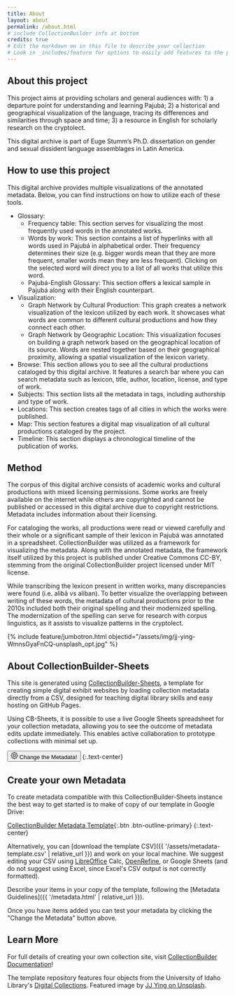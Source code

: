 ```yaml
---
title: About
layout: about
permalink: /about.html
# include CollectionBuilder info at bottom
credits: true
# Edit the markdown on in this file to describe your collection
# Look in _includes/feature for options to easily add features to the page
---
```


## About this project

This project aims at providing scholars and general audiences with: 1\) a departure point for understanding and learning Pajubá; 2\) a historical and geographical visualization of the language, tracing its differences and similarities through space and time; 3\) a resource in English for scholarly research on the cryptolect.  

This digital archive is part of Euge Stumm’s Ph.D. dissertation on gender and sexual dissident language assemblages in Latin America. 

## How to use this project

This digital archive provides multiple visualizations of the annotated metadata. Below, you can find instructions on how to utilize each of these tools. 

* Glossary:  
  * Frequency table: This section serves for visualizing the most frequently used words in the annotated works.   
  * Words by work: This section contains a list of hyperlinks with all words used in Pajubá in alphabetical order. Their frequency determines their size (e.g. bigger words mean that they are more frequent, smaller words mean they are less frequent). Clicking on the selected word will direct you to a list of all works that utilize this word.  
  * Pajubá-English Glossary: This section offers a lexical sample in Pajubá along with their English counterpart.  
* Visualization:  
  * Graph Network by Cultural Production: This graph creates a network visualization of the lexicon utilized by each work. It showcases what words are common to different cultural productions and how they connect each other.   
  * Graph Network by Geographic Location: This visualization focuses on building a graph network based on the geographical location of its source. Words are nested together based on their geographical proximity, allowing a spatial visualization of the lexicon variety.   
* Browse: This section allows you to see all the cultural productions cataloged by this digital archive. It features a search bar where you can search metadata such as lexicon, title, author, location, license, and type of work.   
* Subjects: This section lists all the metadata in tags, including authorship and type of work.   
* Locations: This section creates tags of all cities in which the works were published.   
* Map: This section features a digital map visualization of all cultural productions cataloged by the project.   
* Timeline: This section displays a chronological timeline of the publication of works.

## Method

The corpus of this digital archive consists of academic works and cultural productions with mixed licensing permissions. Some works are freely available on the internet while others are copyrighted and cannot be published or accessed in this digital archive due to copyright restrictions. Metadata includes information about their licensing. 

For cataloging the works, all productions were read or viewed carefully and their whole or a significant sample of their lexicon in Pajubá was annotated in a spreadsheet. CollectionBuilder was utilized as a framework for visualizing the metadata. Along with the annotated metadata, the framework itself utilized by this project is published under Creative Commons CC-BY, stemming from the original CollectionBuilder project licensed under MIT license.

While transcribing the lexicon present in written works, many discrepancies were found (i.e. alibã vs aliban). To better visualize the overlapping between writing of these words, the metadata of cultural productions prior to the 2010s included both their original spelling and their modernized spelling. The modernization of the spelling can serve for research with corpus linguistics, as it assists to visualize patterns in the cryptolect. 

{% include feature/jumbotron.html objectid="/assets/img/jj-ying-WmnsGyaFnCQ-unsplash_opt.jpg" %}

## About CollectionBuilder-Sheets

This site is generated using [CollectionBuilder-Sheets](https://github.com/CollectionBuilder/collectionbuilder-sheets), a template  for creating simple digital exhibit websites by loading collection metadata directly from a CSV, designed for teaching digital library skills and easy hosting on GitHub Pages.

Using CB-Sheets, it is possible to use a live Google Sheets spreadsheet for your collection metadata, allowing you to see the outcome of metadata edits update immediately.
This enables active collaboration to prototype collections with minimal set up.

<button class="btn btn-lg btn-success" data-bs-toggle="modal" data-bs-target="#cbSetUpModal">
    <svg class="bi icon-sprite" xmlns="http://www.w3.org/2000/svg" width="16" height="16" fill="currentColor" viewBox="0 0 16 16" aria-hidden="true">
        <path d="M8 4.754a3.246 3.246 0 1 0 0 6.492 3.246 3.246 0 0 0 0-6.492zM5.754 8a2.246 2.246 0 1 1 4.492 0 2.246 2.246 0 0 1-4.492 0z"/>
        <path d="M9.796 1.343c-.527-1.79-3.065-1.79-3.592 0l-.094.319a.873.873 0 0 1-1.255.52l-.292-.16c-1.64-.892-3.433.902-2.54 2.541l.159.292a.873.873 0 0 1-.52 1.255l-.319.094c-1.79.527-1.79 3.065 0 3.592l.319.094a.873.873 0 0 1 .52 1.255l-.16.292c-.892 1.64.901 3.434 2.541 2.54l.292-.159a.873.873 0 0 1 1.255.52l.094.319c.527 1.79 3.065 1.79 3.592 0l.094-.319a.873.873 0 0 1 1.255-.52l.292.16c1.64.893 3.434-.902 2.54-2.541l-.159-.292a.873.873 0 0 1 .52-1.255l.319-.094c1.79-.527 1.79-3.065 0-3.592l-.319-.094a.873.873 0 0 1-.52-1.255l.16-.292c.893-1.64-.902-3.433-2.541-2.54l-.292.159a.873.873 0 0 1-1.255-.52l-.094-.319zm-2.633.283c.246-.835 1.428-.835 1.674 0l.094.319a1.873 1.873 0 0 0 2.693 1.115l.291-.16c.764-.415 1.6.42 1.184 1.185l-.159.292a1.873 1.873 0 0 0 1.116 2.692l.318.094c.835.246.835 1.428 0 1.674l-.319.094a1.873 1.873 0 0 0-1.115 2.693l.16.291c.415.764-.42 1.6-1.185 1.184l-.291-.159a1.873 1.873 0 0 0-2.693 1.116l-.094.318c-.246.835-1.428.835-1.674 0l-.094-.319a1.873 1.873 0 0 0-2.692-1.115l-.292.16c-.764.415-1.6-.42-1.184-1.185l.159-.291A1.873 1.873 0 0 0 1.945 8.93l-.319-.094c-.835-.246-.835-1.428 0-1.674l.319-.094A1.873 1.873 0 0 0 3.06 4.377l-.16-.292c-.415-.764.42-1.6 1.185-1.184l.292.159a1.873 1.873 0 0 0 2.692-1.115l.094-.319z"/>
    </svg> 
    Change the Metadata!
</button>
{:.text-center}

## Create your own Metadata

To create metadata compatible with this CollectionBuilder-Sheets instance the best way to get started is to make of copy of our template in Google Drive:

[CollectionBuilder Metadata Template](https://docs.google.com/spreadsheets/d/1Uv9ytll0hysMOH1j-VL1lZx6PWvc1zf3L35sK_4IuzI/copy?usp=sharing){:.btn .btn-outline-primary}
{:.text-center}

Alternatively, you can [download the template CSV]({{ '/assets/metadata-template.csv' | relative_url }}) and work on your local machine.
We suggest editing your CSV using [LibreOffice](https://www.libreoffice.org/) Calc, [OpenRefine](https://openrefine.org/), or Google Sheets (and do not suggest using Excel, since Excel's CSV output is not correctly formatted).

Describe your items in your copy of the template, following the [Metadata Guidelines]({{ '/metadata.html' | relative_url }}). 

Once you have items added you can test your metadata by clicking the "Change the Metadata" button above.

## Learn More

For full details of creating your own collection site, visit [CollectionBuilder Documentation](https://collectionbuilder.github.io/cb-docs/)!

The template repository features four objects from the University of Idaho Library's [Digital Collections](https://www.lib.uidaho.edu/digital). 
Featured image by [JJ Ying on Unsplash](https://unsplash.com/photos/WmnsGyaFnCQ).
